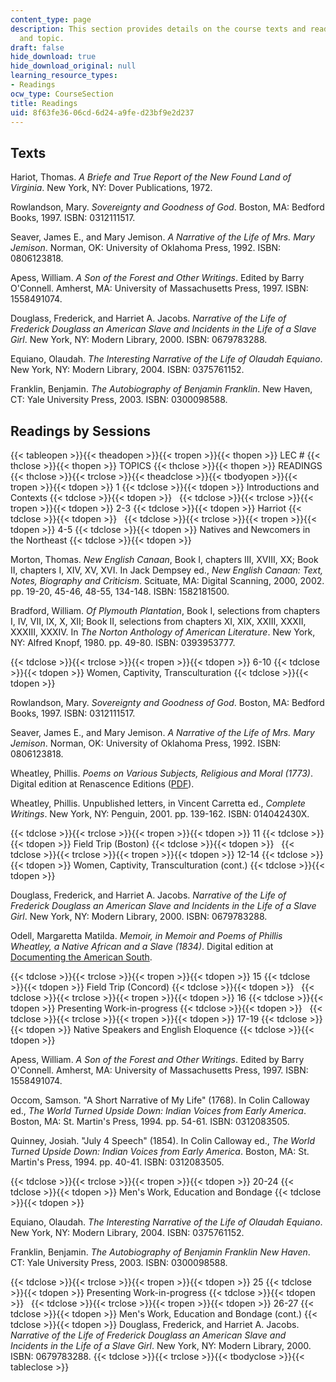 ```yaml
---
content_type: page
description: This section provides details on the course texts and readings by session
  and topic.
draft: false
hide_download: true
hide_download_original: null
learning_resource_types:
- Readings
ocw_type: CourseSection
title: Readings
uid: 8f63fe36-06cd-6d24-a9fe-d23bf9e2d237
---
```

## Texts

Hariot, Thomas. *A Briefe and True Report of the New Found Land of Virginia*. New York, NY: Dover Publications, 1972.

Rowlandson, Mary. *Sovereignty and Goodness of God*. Boston, MA: Bedford Books, 1997. ISBN: 0312111517.

Seaver, James E., and Mary Jemison. *A Narrative of the Life of Mrs. Mary Jemison*. Norman, OK: University of Oklahoma Press, 1992. ISBN: 0806123818.

Apess, William. *A Son of the Forest and Other Writings*. Edited by Barry O'Connell. Amherst, MA: University of Massachusetts Press, 1997. ISBN: 1558491074.

Douglass, Frederick, and Harriet A. Jacobs. *Narrative of the Life of Frederick Douglass an American Slave and Incidents in the Life of a Slave Girl*. New York, NY: Modern Library, 2000. ISBN: 0679783288.

Equiano, Olaudah. *The Interesting Narrative of the Life of Olaudah Equiano*. New York, NY: Modern Library, 2004. ISBN: 0375761152.

Franklin, Benjamin. *The Autobiography of Benjamin Franklin*. New Haven, CT: Yale University Press, 2003. ISBN: 0300098588.

## Readings by Sessions

{{< tableopen >}}{{< theadopen >}}{{< tropen >}}{{< thopen >}}
LEC #
{{< thclose >}}{{< thopen >}}
TOPICS
{{< thclose >}}{{< thopen >}}
READINGS
{{< thclose >}}{{< trclose >}}{{< theadclose >}}{{< tbodyopen >}}{{< tropen >}}{{< tdopen >}}
1
{{< tdclose >}}{{< tdopen >}}
Introductions and Contexts
{{< tdclose >}}{{< tdopen >}}
 
{{< tdclose >}}{{< trclose >}}{{< tropen >}}{{< tdopen >}}
2-3
{{< tdclose >}}{{< tdopen >}}
Harriot
{{< tdclose >}}{{< tdopen >}}
 
{{< tdclose >}}{{< trclose >}}{{< tropen >}}{{< tdopen >}}
4-5
{{< tdclose >}}{{< tdopen >}}
Natives and Newcomers in the Northeast
{{< tdclose >}}{{< tdopen >}}

Morton, Thomas. *New English Canaan*, Book I, chapters III, XVIII, XX; Book II, chapters I, XIV, XV, XVI. In Jack Dempsey ed., *New English Canaan: Text, Notes, Biography and Criticism*. Scituate, MA: Digital Scanning, 2000, 2002. pp. 19-20, 45-46, 48-55, 134-148. ISBN: 1582181500.

Bradford, William. *Of Plymouth Plantation*, Book I, selections from chapters I, IV, VII, IX, X, XII; Book II, selections from chapters XI, XIX, XXIII, XXXII, XXXIII, XXXIV. In *The Norton Anthology of American Literature*. New York, NY: Alfred Knopf, 1980. pp. 49-80. ISBN: 0393953777.

{{< tdclose >}}{{< trclose >}}{{< tropen >}}{{< tdopen >}}
6-10
{{< tdclose >}}{{< tdopen >}}
Women, Captivity, Transculturation
{{< tdclose >}}{{< tdopen >}}

Rowlandson, Mary. *Sovereignty and Goodness of God*. Boston, MA: Bedford Books, 1997. ISBN: 0312111517.

Seaver, James E., and Mary Jemison. *A Narrative of the Life of Mrs. Mary Jemison*. Norman, OK: University of Oklahoma Press, 1992. ISBN: 0806123818.

Wheatley, Phillis. *Poems on Various Subjects, Religious and Moral (1773)*. Digital edition at Renascence Editions ([PDF](https://scholarsbank.uoregon.edu/xmlui/bitstream/handle/1794/508/Renascence.pdf?sequence=1)).

Wheatley, Phillis. Unpublished letters, in Vincent Carretta ed., *Complete Writings*. New York, NY: Penguin, 2001. pp. 139-162. ISBN: 014042430X.

{{< tdclose >}}{{< trclose >}}{{< tropen >}}{{< tdopen >}}
11
{{< tdclose >}}{{< tdopen >}}
Field Trip (Boston)
{{< tdclose >}}{{< tdopen >}}
 
{{< tdclose >}}{{< trclose >}}{{< tropen >}}{{< tdopen >}}
12-14
{{< tdclose >}}{{< tdopen >}}
Women, Captivity, Transculturation (cont.)
{{< tdclose >}}{{< tdopen >}}

Douglass, Frederick, and Harriet A. Jacobs. *Narrative of the Life of Frederick Douglass an American Slave and Incidents in the Life of a Slave Girl*. New York, NY: Modern Library, 2000. ISBN: 0679783288.

Odell, Margaretta Matilda. *Memoir, in Memoir and Poems of Phillis Wheatley, a Native African and a Slave (1834)*. Digital edition at [Documenting the American South](http://docsouth.unc.edu/neh/wheatley/wheatley.html).

{{< tdclose >}}{{< trclose >}}{{< tropen >}}{{< tdopen >}}
15
{{< tdclose >}}{{< tdopen >}}
Field Trip (Concord)
{{< tdclose >}}{{< tdopen >}}
 
{{< tdclose >}}{{< trclose >}}{{< tropen >}}{{< tdopen >}}
16
{{< tdclose >}}{{< tdopen >}}
Presenting Work-in-progress
{{< tdclose >}}{{< tdopen >}}
 
{{< tdclose >}}{{< trclose >}}{{< tropen >}}{{< tdopen >}}
17-19
{{< tdclose >}}{{< tdopen >}}
Native Speakers and English Eloquence
{{< tdclose >}}{{< tdopen >}}

Apess, William. *A Son of the Forest and Other Writings*. Edited by Barry O'Connell. Amherst, MA: University of Massachusetts Press, 1997. ISBN: 1558491074.

Occom, Samson. "A Short Narrative of My Life" (1768). In Colin Calloway ed., *The World Turned Upside Down: Indian Voices from Early America*. Boston, MA: St. Martin's Press, 1994. pp. 54-61. ISBN: 0312083505.

Quinney, Josiah. "July 4 Speech" (1854). In Colin Calloway ed., *The World Turned Upside Down: Indian Voices from Early America*. Boston, MA: St. Martin's Press, 1994. pp. 40-41. ISBN: 0312083505.

{{< tdclose >}}{{< trclose >}}{{< tropen >}}{{< tdopen >}}
20-24
{{< tdclose >}}{{< tdopen >}}
Men's Work, Education and Bondage
{{< tdclose >}}{{< tdopen >}}

Equiano, Olaudah. *The Interesting Narrative of the Life of Olaudah Equiano*. New York, NY: Modern Library, 2004. ISBN: 0375761152.

Franklin, Benjamin. *The Autobiography of Benjamin Franklin New Haven*. CT: Yale University Press, 2003. ISBN: 0300098588.

{{< tdclose >}}{{< trclose >}}{{< tropen >}}{{< tdopen >}}
25
{{< tdclose >}}{{< tdopen >}}
Presenting Work-in-progress
{{< tdclose >}}{{< tdopen >}}
 
{{< tdclose >}}{{< trclose >}}{{< tropen >}}{{< tdopen >}}
26-27
{{< tdclose >}}{{< tdopen >}}
Men's Work, Education and Bondage (cont.)
{{< tdclose >}}{{< tdopen >}}
Douglass, Frederick, and Harriet A. Jacobs. *Narrative of the Life of Frederick Douglass an American Slave and Incidents in the Life of a Slave Girl*. New York, NY: Modern Library, 2000. ISBN: 0679783288.
{{< tdclose >}}{{< trclose >}}{{< tbodyclose >}}{{< tableclose >}}